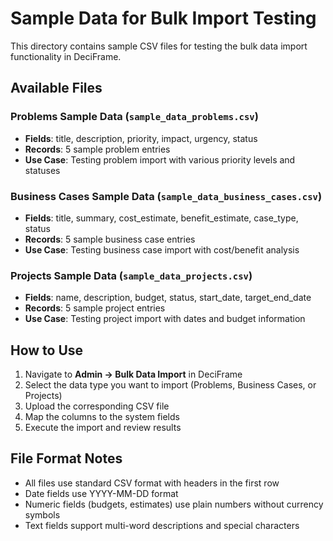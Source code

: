 # Sample Data for Bulk Import Testing

This directory contains sample CSV files for testing the bulk data import functionality in DeciFrame.

## Available Files

### Problems Sample Data (`sample_data_problems.csv`)
- **Fields**: title, description, priority, impact, urgency, status
- **Records**: 5 sample problem entries
- **Use Case**: Testing problem import with various priority levels and statuses

### Business Cases Sample Data (`sample_data_business_cases.csv`)
- **Fields**: title, summary, cost_estimate, benefit_estimate, case_type, status
- **Records**: 5 sample business case entries
- **Use Case**: Testing business case import with cost/benefit analysis

### Projects Sample Data (`sample_data_projects.csv`)
- **Fields**: name, description, budget, status, start_date, target_end_date
- **Records**: 5 sample project entries
- **Use Case**: Testing project import with dates and budget information

## How to Use

1. Navigate to **Admin → Bulk Data Import** in DeciFrame
2. Select the data type you want to import (Problems, Business Cases, or Projects)
3. Upload the corresponding CSV file
4. Map the columns to the system fields
5. Execute the import and review results

## File Format Notes

- All files use standard CSV format with headers in the first row
- Date fields use YYYY-MM-DD format
- Numeric fields (budgets, estimates) use plain numbers without currency symbols
- Text fields support multi-word descriptions and special characters